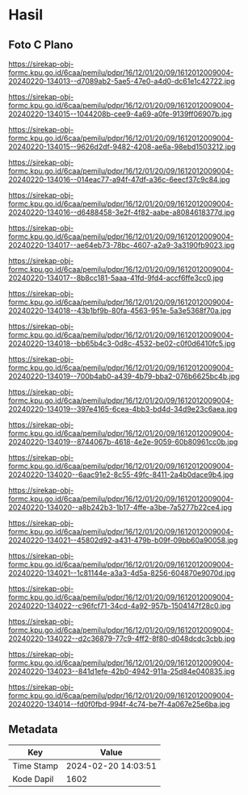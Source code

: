 # Hasil

## Foto C Plano

https://sirekap-obj-formc.kpu.go.id/6caa/pemilu/pdpr/16/12/01/20/09/1612012009004-20240220-134013--d7089ab2-5ae5-47e0-a4d0-dc61e1c42722.jpg

https://sirekap-obj-formc.kpu.go.id/6caa/pemilu/pdpr/16/12/01/20/09/1612012009004-20240220-134015--1044208b-cee9-4a69-a0fe-9139ff06907b.jpg

https://sirekap-obj-formc.kpu.go.id/6caa/pemilu/pdpr/16/12/01/20/09/1612012009004-20240220-134015--9626d2df-9482-4208-ae6a-98ebd1503212.jpg

https://sirekap-obj-formc.kpu.go.id/6caa/pemilu/pdpr/16/12/01/20/09/1612012009004-20240220-134016--014eac77-a94f-47df-a36c-6eecf37c9c84.jpg

https://sirekap-obj-formc.kpu.go.id/6caa/pemilu/pdpr/16/12/01/20/09/1612012009004-20240220-134016--d6488458-3e2f-4f82-aabe-a8084618377d.jpg

https://sirekap-obj-formc.kpu.go.id/6caa/pemilu/pdpr/16/12/01/20/09/1612012009004-20240220-134017--ae64eb73-78bc-4607-a2a9-3a3190fb9023.jpg

https://sirekap-obj-formc.kpu.go.id/6caa/pemilu/pdpr/16/12/01/20/09/1612012009004-20240220-134017--8b8cc181-5aaa-41fd-9fd4-accf6ffe3cc0.jpg

https://sirekap-obj-formc.kpu.go.id/6caa/pemilu/pdpr/16/12/01/20/09/1612012009004-20240220-134018--43b1bf9b-80fa-4563-951e-5a3e5368f70a.jpg

https://sirekap-obj-formc.kpu.go.id/6caa/pemilu/pdpr/16/12/01/20/09/1612012009004-20240220-134018--bb65b4c3-0d8c-4532-be02-c0f0d6410fc5.jpg

https://sirekap-obj-formc.kpu.go.id/6caa/pemilu/pdpr/16/12/01/20/09/1612012009004-20240220-134019--700b4ab0-a439-4b79-bba2-076b6625bc4b.jpg

https://sirekap-obj-formc.kpu.go.id/6caa/pemilu/pdpr/16/12/01/20/09/1612012009004-20240220-134019--397e4165-6cea-4bb3-bd4d-34d9e23c6aea.jpg

https://sirekap-obj-formc.kpu.go.id/6caa/pemilu/pdpr/16/12/01/20/09/1612012009004-20240220-134019--8744067b-4618-4e2e-9059-60b80961cc0b.jpg

https://sirekap-obj-formc.kpu.go.id/6caa/pemilu/pdpr/16/12/01/20/09/1612012009004-20240220-134020--6aac91e2-8c55-49fc-8411-2a4b0dace9b4.jpg

https://sirekap-obj-formc.kpu.go.id/6caa/pemilu/pdpr/16/12/01/20/09/1612012009004-20240220-134020--a8b242b3-1b17-4ffe-a3be-7a5277b22ce4.jpg

https://sirekap-obj-formc.kpu.go.id/6caa/pemilu/pdpr/16/12/01/20/09/1612012009004-20240220-134021--45802d92-a431-479b-b09f-09bb60a90058.jpg

https://sirekap-obj-formc.kpu.go.id/6caa/pemilu/pdpr/16/12/01/20/09/1612012009004-20240220-134021--1c81144e-a3a3-4d5a-8256-604870e9070d.jpg

https://sirekap-obj-formc.kpu.go.id/6caa/pemilu/pdpr/16/12/01/20/09/1612012009004-20240220-134022--c96fcf71-34cd-4a92-957b-1504147f28c0.jpg

https://sirekap-obj-formc.kpu.go.id/6caa/pemilu/pdpr/16/12/01/20/09/1612012009004-20240220-134022--d2c36879-77c9-4ff2-8f80-d048dcdc3cbb.jpg

https://sirekap-obj-formc.kpu.go.id/6caa/pemilu/pdpr/16/12/01/20/09/1612012009004-20240220-134023--841d1efe-42b0-4942-911a-25d84e040835.jpg

https://sirekap-obj-formc.kpu.go.id/6caa/pemilu/pdpr/16/12/01/20/09/1612012009004-20240220-134014--fd0f0fbd-994f-4c74-be7f-4a067e25e6ba.jpg


## Metadata

| Key        | Value               |
| ---------- | ------------------- |
| Time Stamp | 2024-02-20 14:03:51 |
| Kode Dapil | 1602                |



